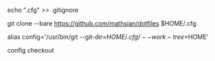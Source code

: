 echo ".cfg" >> .gitignore

git clone --bare https://github.com/mathsian/dotfiles $HOME/.cfg

alias config='/usr/bin/git --git-dir=$HOME/.cfg/ --work-tree=$HOME'

config checkout
